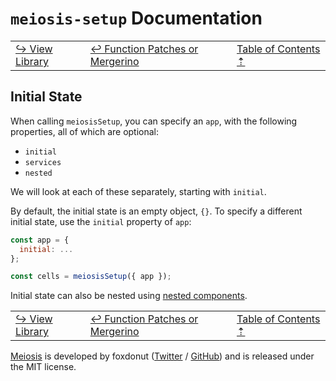 # `meiosis-setup` Documentation

| | | |
| ---- | ---- | ---- |
| [&rarrhk; View Library](setup-view-library.html) | [&larrhk; Function Patches or Mergerino](setup-function-patches-or-mergerino.html) | [Table of Contents &#8673;](setup-toc.html) |

## Initial State

When calling `meiosisSetup`, you can specify an `app`, with the following properties, all of which
are optional:

- `initial`
- `services`
- `nested`

We will look at each of these separately, starting with `initial`.

By default, the initial state is an empty object, `{}`. To specify a different initial state, use
the `initial` property of `app`:

```js
const app = {
  initial: ...
};

const cells = meiosisSetup({ app });
```

Initial state can also be nested using [nested components](setup-nested-components.html).

| | | |
| ---- | ---- | ---- |
| [&rarrhk; View Library](setup-view-library.html) | [&larrhk; Function Patches or Mergerino](setup-function-patches-or-mergerino.html) | [Table of Contents &#8673;](setup-toc.html) |

[Meiosis](https://meiosis.js.org) is developed by foxdonut ([Twitter](http://twitter.com/foxdonut00) /
[GitHub](https://github.com/foxdonut)) and is released under the MIT license.
